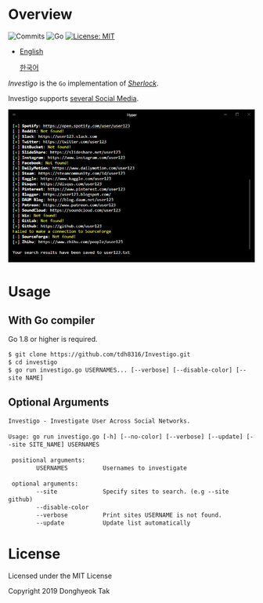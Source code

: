 # Overview

![Commits](https://img.shields.io/github/commit-activity/m/tdh8316/Investigo.svg?label=Commits&style=popout)
![Go](https://img.shields.io/badge/Go-%3E%3D1.8-blue.svg)
[![License: MIT](https://img.shields.io/badge/License-MIT-green.svg)](https://opensource.org/licenses/MIT)

+ [English](./README.MD) 
  
  [한국어](./README-ko_kr.MD)

*Investigo* is the `Go` implementation of *[Sherlock](https://sherlock-project.github.io/)*.

Investigo supports [several Social Media](./sites.md).

![screenshot](./docs/sample.png)

# Usage
## With Go compiler
Go 1.8 or higher is required.
```
$ git clone https://github.com/tdh8316/Investigo.git
$ cd investigo
$ go run investigo.go USERNAMES... [--verbose] [--disable-color] [--site NAME]
```

## Optional Arguments
```
Investigo - Investigate User Across Social Networks.

Usage: go run investigo.go [-h] [--no-color] [--verbose] [--update] [--site SITE_NAME] USERNAMES

 positional arguments:
        USERNAMES          Usernames to investigate

 optional arguments:
        --site             Specify sites to search. (e.g --site github)
        --disable-color
        --verbose          Print sites USERNAME is not found.
        --update           Update list automatically
```

# License
Licensed under the MIT License

Copyright 2019 Donghyeok Tak
